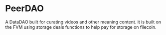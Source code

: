 # PeerDAO
A DataDAO built for curating videos and other meaning content. it is built on the FVM using storage deals functions to help pay for storage on filecoin.
